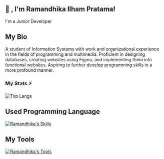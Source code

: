## 👋 , I'm Ramandhika Ilham Pratama!
I'm a Junior Developer

## My Bio
A student of Information Systems with work and organizational experience in the fields of programming and multimedia. Proficient in designing databases, creating websites using Figma, and implementing them into functional websites. Aspiring to further develop programming skills in a more profound manner.

### My Stats ⚡
![Top Langs](https://github-readme-stats.vercel.app/api/top-langs/?username=ramandhika&hide=html,css,hack&layout=compact&theme=blueberry&count_private=true&hide_border=true&langs_count=10&card_width=450)

## Used Programming Language
[![Ramandhika's Skills](https://skillicons.dev/icons?i=html,css,php,js,bootstrap,tailwind,laravel,dotnet,mysql,postgres,wordpress,java)](https://skillicons.dev)

## My Tools
[![Ramandhika's Tools](https://skillicons.dev/icons?i=vscode,visualstudio,figma,git,github,postman,stackoverflow,discord)](https://skillicons.dev)
